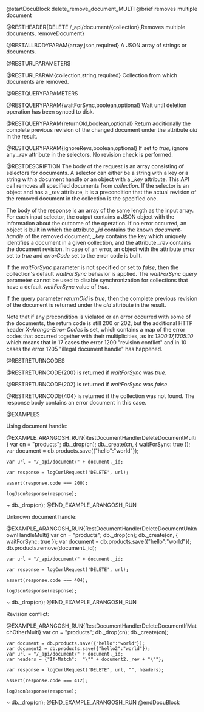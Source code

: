 @startDocuBlock delete_remove_document_MULTI
@brief removes multiple document

@RESTHEADER{DELETE /_api/document/{collection},Removes multiple documents, removeDocument}

@RESTALLBODYPARAM{array,json,required}
A JSON array of strings or documents.

@RESTURLPARAMETERS

@RESTURLPARAM{collection,string,required}
Collection from which documents are removed.

@RESTQUERYPARAMETERS

@RESTQUERYPARAM{waitForSync,boolean,optional}
Wait until deletion operation has been synced to disk.

@RESTQUERYPARAM{returnOld,boolean,optional}
Return additionally the complete previous revision of the changed
document under the attribute *old* in the result.

@RESTQUERYPARAM{ignoreRevs,boolean,optional}
If set to *true*, ignore any *_rev* attribute in the selectors. No
revision check is performed.

@RESTDESCRIPTION
The body of the request is an array consisting of selectors for
documents. A selector can either be a string with a key or a string
with a document handle or an object with a *_key* attribute. This
API call removes all specified documents from *collection*. If the
selector is an object and has a *_rev* attribute, it is a
precondition that the actual revision of the removed document in the
collection is the specified one.

The body of the response is an array of the same length as the input
array. For each input selector, the output contains a JSON object
with the information about the outcome of the operation. If no error
occurred, an object is built in which the attribute *_id* contains
the known *document-handle* of the removed document, *_key* contains
the key which uniquely identifies a document in a given collection,
and the attribute *_rev* contains the document revision. In case of
an error, an object with the attribute *error* set to *true* and
*errorCode* set to the error code is built.

If the *waitForSync* parameter is not specified or set to *false*,
then the collection's default *waitForSync* behavior is applied.
The *waitForSync* query parameter cannot be used to disable
synchronization for collections that have a default *waitForSync*
value of *true*.

If the query parameter *returnOld* is *true*, then
the complete previous revision of the document
is returned under the *old* attribute in the result.

Note that if any precondition is violated or an error occurred with
some of the documents, the return code is still 200 or 202, but
the additional HTTP header *X-Arango-Error-Codes* is set, which
contains a map of the error codes that occurred together with their
multiplicities, as in: *1200:17,1205:10* which means that in 17
cases the error 1200 "revision conflict" and in 10 cases the error
1205 "illegal document handle" has happened.

@RESTRETURNCODES

@RESTRETURNCODE{200}
is returned if *waitForSync* was *true*.

@RESTRETURNCODE{202}
is returned if *waitForSync* was *false*.

@RESTRETURNCODE{404}
is returned if the collection was not found.
The response body contains an error document in this case.

@EXAMPLES

Using document handle:

@EXAMPLE_ARANGOSH_RUN{RestDocumentHandlerDeleteDocumentMulti}
    var cn = "products";
    db._drop(cn);
    db._create(cn, { waitForSync: true });
    var document = db.products.save({"hello":"world"});

    var url = "/_api/document/" + document._id;

    var response = logCurlRequest('DELETE', url);

    assert(response.code === 200);

    logJsonResponse(response);
  ~ db._drop(cn);
@END_EXAMPLE_ARANGOSH_RUN

Unknown document handle:

@EXAMPLE_ARANGOSH_RUN{RestDocumentHandlerDeleteDocumentUnknownHandleMulti}
    var cn = "products";
    db._drop(cn);
    db._create(cn, { waitForSync: true });
    var document = db.products.save({"hello":"world"});
    db.products.remove(document._id);

    var url = "/_api/document/" + document._id;

    var response = logCurlRequest('DELETE', url);

    assert(response.code === 404);

    logJsonResponse(response);
  ~ db._drop(cn);
@END_EXAMPLE_ARANGOSH_RUN

Revision conflict:

@EXAMPLE_ARANGOSH_RUN{RestDocumentHandlerDeleteDocumentIfMatchOtherMulti}
    var cn = "products";
    db._drop(cn);
    db._create(cn);

    var document = db.products.save({"hello":"world"});
    var document2 = db.products.save({"hello2":"world"});
    var url = "/_api/document/" + document._id;
    var headers = {"If-Match":  "\"" + document2._rev + "\""};

    var response = logCurlRequest('DELETE', url, "", headers);

    assert(response.code === 412);

    logJsonResponse(response);
  ~ db._drop(cn);
@END_EXAMPLE_ARANGOSH_RUN
@endDocuBlock
